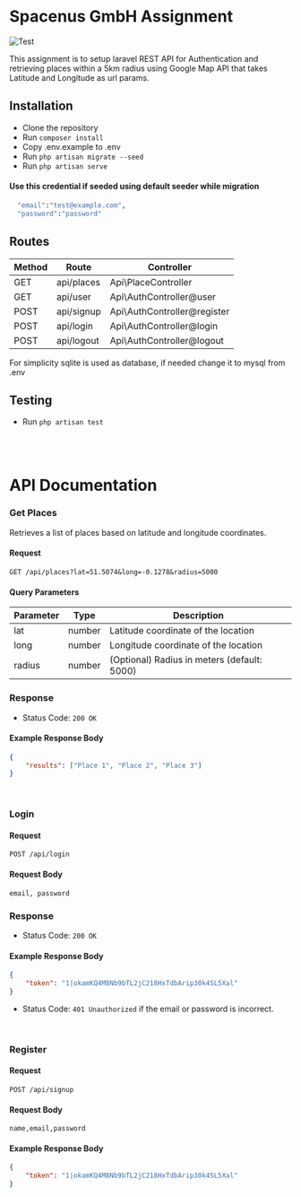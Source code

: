 # Spacenus GmbH Assignment

![Test](https://github.com/sahapranta/laravel-auth-and-places-api/actions/workflows/laravel.yml/badge.svg)

This assignment is to setup laravel REST API for Authentication and retrieving places within a 5km radius using Google Map API that takes Latitude and Longitude as url params.

## Installation

-   Clone the repository
-   Run `composer install`
-   Copy .env.example to .env
-   Run `php artisan migrate --seed`
-   Run `php artisan serve`

#### Use this credential if seeded using default seeder while migration

```bash
  "email":"test@example.com",
  "password":"password"
```

## Routes

| Method | Route      | Controller                  |
| ------ | ---------- | --------------------------- |
| GET    | api/places | Api\PlaceController         |
| GET    | api/user   | Api\AuthController@user     |
| POST   | api/signup | Api\AuthController@register |
| POST   | api/login  | Api\AuthController@login    |
| POST   | api/logout | Api\AuthController@logout   |

For simplicity sqlite is used as database, if needed change it to mysql from .env


## Testing

-   Run `php artisan test`

<br/>
<br/>


# API Documentation

### Get Places

Retrieves a list of places based on latitude and longitude coordinates.

#### Request

`GET /api/places?lat=51.5074&long=-0.1278&radius=5000`

#### Query Parameters

| Parameter | Type   | Description                                 |
| --------- | ------ | ------------------------------------------- |
| lat       | number | Latitude coordinate of the location         |
| long      | number | Longitude coordinate of the location        |
| radius    | number | (Optional) Radius in meters (default: 5000) |

### Response

-   Status Code: `200 OK`

#### Example Response Body

```json
{
    "results": ["Place 1", "Place 2", "Place 3"]
}
```
<br/>

### Login
#### Request

`POST /api/login`

#### Request Body
`email, password`

### Response

-   Status Code: `200 OK`

#### Example Response Body

```json
{
    "token": "1|okamKQ4M8Nb9bTL2jC218HxTdbArip30k4SL5Xal"
}
```

-   Status Code: `401 Unauthorized` if the email or password is incorrect.
<br/>

### Register
#### Request

`POST /api/signup`

#### Request Body

`name,email,password`

#### Example Response Body

```json
{
    "token": "1|okamKQ4M8Nb9bTL2jC218HxTdbArip30k4SL5Xal"
}
```
